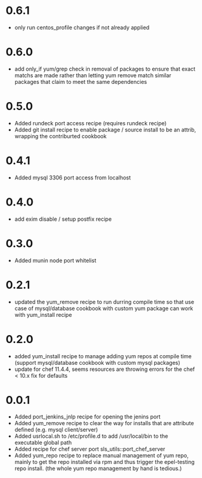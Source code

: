 0.6.1
=====

- only run centos_profile changes if not already applied

0.6.0
=====

- add only_if yum/grep check in removal of packages to ensure that exact matchs are made rather than letting yum remove match similar packages that claim to meet the same dependencies

0.5.0
=====

- Added rundeck port access recipe (requires rundeck recipe)
- Added git install recipe to enable package / source install to be an attrib, wrapping the contriburted cookbook

0.4.1
=====

- Added mysql 3306 port access from localhost

0.4.0
=====

- add exim disable / setup postfix recipe


0.3.0
=====

- Added munin node port whitelist

0.2.1
=====

- updated the yum_remove recipe to run durring compile time so that use case of mysql/database cookbook with
  custom yum package can work with yum_install recipe

0.2.0
=====

- added yum_install recipe to manage adding yum repos at compile time (support mysql/database cookbook with custom mysql packages)
- update for chef 11.4.4, seems resources are throwing errors for the chef < 10.x fix for defaults

0.0.1
=====

- Added port_jenkins_jnlp recipe for opening the jenins port
- Added yum_remove recipe to clear the way for installs that are attribute defined (e.g. mysql client/server)
- Added usrlocal.sh to /etc/profile.d to add /usr/local/bin to the executable global path
- Added recipe for chef server port sls_utils::port_chef_server
- Added yum_repo recipe to replace manual management of yum repo, mainly to get the repo installed via rpm and thus trigger the epel-testing repo install. (the whole yum repo management by hand is tedious.)
